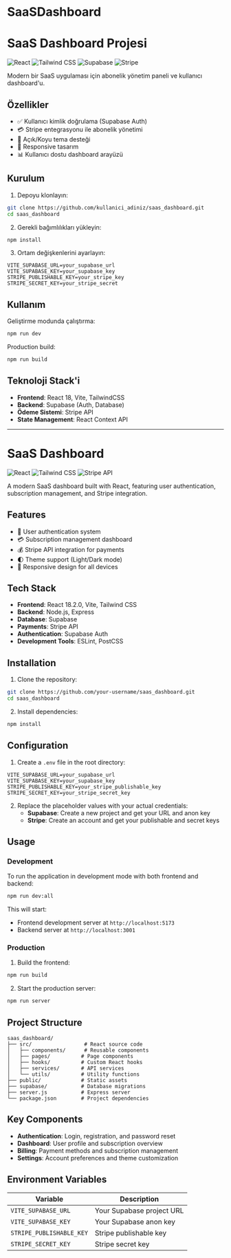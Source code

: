 # SaaSDashboard

# SaaS Dashboard Projesi

![React](https://img.shields.io/badge/React-18.2.0-blue)
![Tailwind CSS](https://img.shields.io/badge/Tailwind_CSS-3.3.3-blueviolet)
![Supabase](https://img.shields.io/badge/Supabase-2.53.0-3ECF8E)
![Stripe](https://img.shields.io/badge/Stripe-7.14.0-008CDD)

Modern bir SaaS uygulaması için abonelik yönetim paneli ve kullanıcı dashboard'u.

## Özellikler

- ✅ Kullanıcı kimlik doğrulama (Supabase Auth)
- 💳 Stripe entegrasyonu ile abonelik yönetimi
- 🌙 Açık/Koyu tema desteği
- 📱 Responsive tasarım
- 📊 Kullanıcı dostu dashboard arayüzü

## Kurulum

1. Depoyu klonlayın:
```bash
git clone https://github.com/kullanici_adiniz/saas_dashboard.git
cd saas_dashboard
```

2. Gerekli bağımlılıkları yükleyin:
```bash
npm install
```

3. Ortam değişkenlerini ayarlayın:
```env
VITE_SUPABASE_URL=your_supabase_url
VITE_SUPABASE_KEY=your_supabase_key
STRIPE_PUBLISHABLE_KEY=your_stripe_key
STRIPE_SECRET_KEY=your_stripe_secret
```

## Kullanım

Geliştirme modunda çalıştırma:
```bash
npm run dev
```

Production build:
```bash
npm run build
```

## Teknoloji Stack'i

- **Frontend**: React 18, Vite, TailwindCSS
- **Backend**: Supabase (Auth, Database)
- **Ödeme Sistemi**: Stripe API
- **State Management**: React Context API

---------------------------------------------------------------------------------------------------------------------------------------------------------------------------------------------------

# SaaS Dashboard

![React](https://img.shields.io/badge/React-18.2.0-blue)
![Tailwind CSS](https://img.shields.io/badge/Tailwind_CSS-3.3.3-blueviolet)
![Stripe API](https://img.shields.io/badge/Stripe_API-7.14.0-008CDD)

A modern SaaS dashboard built with React, featuring user authentication, subscription management, and Stripe integration.

## Features
- 🔐 User authentication system
- 💳 Subscription management dashboard
- 💰 Stripe API integration for payments
- 🌓 Theme support (Light/Dark mode)
- 📱 Responsive design for all devices

## Tech Stack
- **Frontend**: React 18.2.0, Vite, Tailwind CSS
- **Backend**: Node.js, Express
- **Database**: Supabase
- **Payments**: Stripe API
- **Authentication**: Supabase Auth
- **Development Tools**: ESLint, PostCSS

## Installation

1. Clone the repository:
```bash
git clone https://github.com/your-username/saas_dashboard.git
cd saas_dashboard
```

2. Install dependencies:
```bash
npm install
```

## Configuration

1. Create a `.env` file in the root directory:
```env
VITE_SUPABASE_URL=your_supabase_url
VITE_SUPABASE_KEY=your_supabase_key
STRIPE_PUBLISHABLE_KEY=your_stripe_publishable_key
STRIPE_SECRET_KEY=your_stripe_secret_key
```

2. Replace the placeholder values with your actual credentials:
   - **Supabase**: Create a new project and get your URL and anon key
   - **Stripe**: Create an account and get your publishable and secret keys

## Usage

### Development
To run the application in development mode with both frontend and backend:
```bash
npm run dev:all
```

This will start:
- Frontend development server at `http://localhost:5173`
- Backend server at `http://localhost:3001`

### Production
1. Build the frontend:
```bash
npm run build
```

2. Start the production server:
```bash
npm run server
```

## Project Structure
```
saas_dashboard/
├── src/                 # React source code
│   ├── components/      # Reusable components
│   ├── pages/          # Page components
│   ├── hooks/          # Custom React hooks
│   ├── services/       # API services
│   └── utils/          # Utility functions
├── public/             # Static assets
├── supabase/           # Database migrations
├── server.js           # Express server
└── package.json        # Project dependencies
```

## Key Components
- **Authentication**: Login, registration, and password reset
- **Dashboard**: User profile and subscription overview
- **Billing**: Payment methods and subscription management
- **Settings**: Account preferences and theme customization

## Environment Variables
| Variable | Description |
|----------|-------------|
| `VITE_SUPABASE_URL` | Your Supabase project URL |
| `VITE_SUPABASE_KEY` | Your Supabase anon key |
| `STRIPE_PUBLISHABLE_KEY` | Stripe publishable key |
| `STRIPE_SECRET_KEY` | Stripe secret key |
